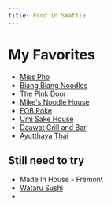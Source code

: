 ```yaml
---
title: Food in Seattle
---
```


# My Favorites

* [Miss Pho](https://missphowa.com/)
* [Biang Biang Noodles](https://www.biangbiangnoodles.com/)
* [The Pink Door](https://www.thepinkdoor.net/welcome-mobile)
* [Mike's Noodle House](https://www.yelp.com/biz/mikes-noodle-house-seattle)
* [FOB Poke](https://fobpokebar.com/)
* [Umi Sake House](https://www.umisakehouse.com/)
* [Daawat Grill and Bar](https://www.daawatgrillbar.com/)
* [Ayutthaya Thai](https://www.yelp.com/biz/ayutthaya-thai-seattle)

## Still need to try

* Made In House - Fremont
* [Wataru Sushi](https://www.exploretock.com/wataru)
* 
